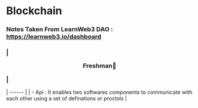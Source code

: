 # Blockchain
### Notes Taken From LearnWeb3 DAO : https://learnweb3.io/dashboard
### | <p align="center"> Freshman🚀 </p> |
| ------ |
| - Api : It enables two softwares components to communicate with each other using a set of definations or proctols  |
